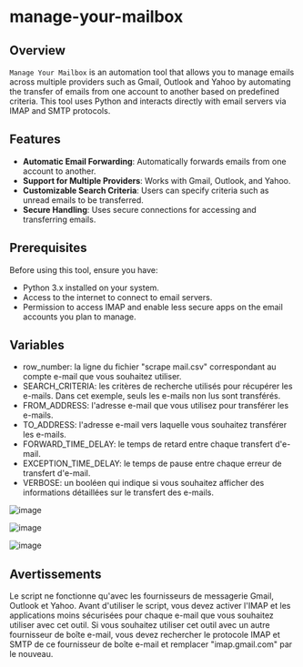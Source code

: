 # manage-your-mailbox

## Overview
`Manage Your Mailbox` is an automation tool that allows you to manage emails across multiple providers such as Gmail, Outlook and Yahoo by automating the transfer of emails from one account to another based on predefined criteria. This tool uses Python and interacts directly with email servers via IMAP and SMTP protocols.

## Features
- **Automatic Email Forwarding**: Automatically forwards emails from one account to another.
- **Support for Multiple Providers**: Works with Gmail, Outlook, and Yahoo.
- **Customizable Search Criteria**: Users can specify criteria such as unread emails to be transferred.
- **Secure Handling**: Uses secure connections for accessing and transferring emails.

## Prerequisites
Before using this tool, ensure you have:
- Python 3.x installed on your system.
- Access to the internet to connect to email servers.
- Permission to access IMAP and enable less secure apps on the email accounts you plan to manage.

## Variables

- row_number: la ligne du fichier "scrape mail.csv" correspondant au compte e-mail que vous souhaitez utiliser.
- SEARCH_CRITERIA: les critères de recherche utilisés pour récupérer les e-mails. Dans cet exemple, seuls les e-mails non lus sont transférés.
- FROM_ADDRESS: l'adresse e-mail que vous utilisez pour transférer les e-mails.
- TO_ADDRESS: l'adresse e-mail vers laquelle vous souhaitez transférer les e-mails.
- FORWARD_TIME_DELAY: le temps de retard entre chaque transfert d'e-mail.
- EXCEPTION_TIME_DELAY: le temps de pause entre chaque erreur de transfert d'e-mail.
- VERBOSE: un booléen qui indique si vous souhaitez afficher des informations détaillées sur le transfert des e-mails.

![image](https://github.com/johannvig/manage-email/assets/102874093/7d1a69ff-8bdd-4693-b217-009a1cd45c97)

![image](https://github.com/johannvig/manage-email/assets/102874093/97188aa8-8d57-41f5-ae26-5ca14ab30ad6)

![image](https://github.com/johannvig/manage-email/assets/102874093/a49bde4f-72fa-41f7-a08b-c57d995c09c6)



## Avertissements

Le script ne fonctionne qu'avec les fournisseurs de messagerie Gmail, Outlook et Yahoo.
Avant d'utiliser le script, vous devez activer l'IMAP et les applications moins sécurisées pour chaque e-mail que vous souhaitez utiliser avec cet outil.
Si vous souhaitez utiliser cet outil avec un autre fournisseur de boîte e-mail, vous devez rechercher le protocole IMAP et SMTP de ce fournisseur de boîte e-mail et remplacer "imap.gmail.com" par le nouveau.

